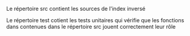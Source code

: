 Le répertoire src contient les sources de l'index inversé

Le répertoire test cotient les tests unitaires qui vérifie que les fonctions
dans contenues dans le répertoire src jouent correctement leur rôle


